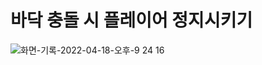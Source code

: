 # 바닥 충돌 시 플레이어 정지시키기

![화면-기록-2022-04-18-오후-9 24 16](https://user-images.githubusercontent.com/56623911/163808110-b8dd2420-bb15-49b6-b7fd-746a5ef9f1ee.gif)

